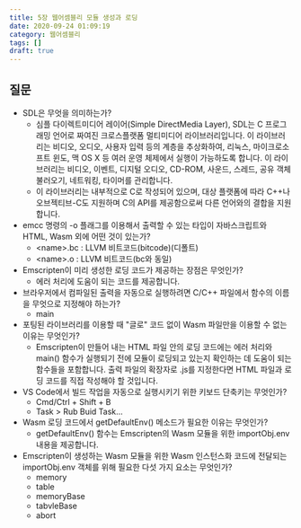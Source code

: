```yaml
---
title: 5장 웹어셈블리 모듈 생성과 로딩
date: 2020-09-24 01:09:19
category: 웹어셈블리
tags: []
draft: true
---
```


## 질문

- SDL은 무엇을 의미하는가?
  - 심플 다이렉트미디어 레이어(Simple DirectMedia Layer), SDL는 C 프로그래밍 언어로 짜여진 크로스플랫폼 멀티미디어 라이브러리입니다. 이 라이브러리는 비디오, 오디오, 사용자 입력 등의 계층을 추상화하여, 리눅스, 마이크로소프트 윈도, 맥 OS X 등 여러 운영 체제에서 실행이 가능하도록 합니다. 이 라이브러리는 비디오, 이벤트, 디지털 오디오, CD-ROM, 사운드, 스레드, 공유 객체 불러오기, 네트워킹, 타이머를 관리합니다.
  - 이 라이브러리는 내부적으로 C로 작성되어 있으며, 대상 플랫폼에 따라 C++나 오브젝티브-C도 지원하며 C의 API를 제공함으로써 다른 언어와의 결합을 지원합니다.
- emcc 명령의 -o 플래그를 이용해서 출력할 수 있는 타입이 자바스크립트와 HTML, Wasm 외에 어떤 것이 있는가?
  - \<name>.bc : LLVM 비트코드(bitcode)(디폴트)
  - \<name>.o : LLVM 비트코드(bc와 동일)
- Emscripten이 미리 생성한 로딩 코드가 제공하는 장점은 무엇인가?
  - 에러 처리에 도움이 되는 코드를 제공합니다.
- 브라우저에서 컴파일된 출력을 자동으로 실행하려면 C/C++ 파일에서 함수의 이름을 무엇으로 지정해야 하는가?
  - main
- 포팅된 라이브러리를 이용할 때 "글로" 코드 없이 Wasm 파일만을 이용할 수 없는 이유는 무엇인가?
  - Emscripten이 만들어 내는 HTML 파일 안의 로딩 코드에는 에러 처리와 main() 함수가 실행되기 전에 모듈이 로딩되고 있는지 확인하는 데 도움이 되는 함수들을 포함합니다. 출력 파일의 확장자로 .js를 지정한다면 HTML 파일과 로딩 코드를 직접 작성해야 할 것입니다.
- VS Code에서 빌드 작업을 자동으로 실행시키기 위한 키보드 단축키는 무엇인가?
  - Cmd/Ctrl + Shift + B
  - Task > Rub Buid Task...
- Wasm 로딩 코드에서 getDefaultEnv() 메소드가 필요한 이유는 무엇인가?
  - getDefaultEnv() 함수는 Emscripten의 Wasm 모듈을 위한 importObj.env 내용을 제공합니다.
- Emscripten이 생성하는 Wasm 모듈을 위한 Wasm 인스턴스화 코드에 전달되는 importObj.env 객체를 위해 필요한 다섯 가지 요소는 무엇인가?
  - memory
  - table
  - memoryBase
  - tabvleBase
  - abort
